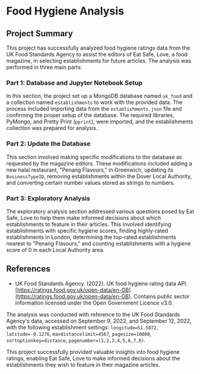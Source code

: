 # Food Hygiene Analysis

## Project Summary

This project has successfully analyzed food hygiene ratings data from the UK Food Standards Agency to assist the editors of Eat Safe, Love, a food magazine, in selecting establishments for future articles. The analysis was performed in three main parts:

### Part 1: Database and Jupyter Notebook Setup

In this section, the project set up a MongoDB database named `uk_food` and a collection named `establishments` to work with the provided data. The process included importing data from the `establishments.json` file and confirming the proper setup of the database. The required libraries, PyMongo, and Pretty Print (`pprint`), were imported, and the establishments collection was prepared for analysis.

### Part 2: Update the Database

This section involved making specific modifications to the database as requested by the magazine editors. These modifications included adding a new halal restaurant, "Penang Flavours," in Greenwich, updating its `BusinessTypeID`, removing establishments within the Dover Local Authority, and converting certain number values stored as strings to numbers.

### Part 3: Exploratory Analysis

The exploratory analysis section addressed various questions posed by Eat Safe, Love to help them make informed decisions about which establishments to feature in their articles. This involved identifying establishments with specific hygiene scores, finding highly-rated establishments in London, determining the top-rated establishments nearest to "Penang Flavours," and counting establishments with a hygiene score of 0 in each Local Authority area.

## References

- UK Food Standards Agency. (2022). UK food hygiene rating data API. [https://ratings.food.gov.uk/open-data/en-GB](https://ratings.food.gov.uk/open-data/en-GB). Contains public sector information licensed under the Open Government Licence v3.0.

The analysis was conducted with reference to the UK Food Standards Agency's data, accessed on September 9, 2022, and September 12, 2022, with the following establishment settings: `longitude=51.5072`, `latitude=-0.1276`, `maxdistancelimit=4567`, `pagesize=10000`, `sortoptionkey=distance`, `pagenumber=(1,2,3,4,5,6,7,8)`.

This project successfully provided valuable insights into food hygiene ratings, enabling Eat Safe, Love to make informed decisions about the establishments they wish to feature in their magazine articles.
